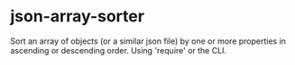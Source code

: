 # json-array-sorter
Sort an array of objects (or a similar json file) by one or more properties in ascending or descending order. Using 'require' or the CLI.
